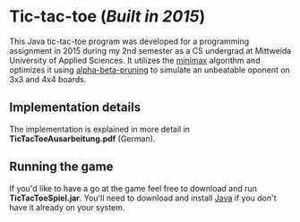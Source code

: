 # Tic-tac-toe (*Built in 2015*)
This Java tic-tac-toe program was developed for a programming assignment in 2015 during my 2nd semester as a CS undergrad 
at Mittweida University of Applied Sciences. It utilizes the [minimax](https://en.wikipedia.org/wiki/Minimax) algorithm and optimizes it using [alpha-beta-pruning](https://en.wikipedia.org/wiki/Alpha%E2%80%93beta_pruning)
to simulate an unbeatable oponent on 3x3 and 4x4 boards. 

## Implementation details
The implementation is explained in more detail in <b>TicTacToeAusarbeitung.pdf</b> (German). 

## Running the game
If you'd like to have a go at the game feel free to download and run <b>TicTacToeSpiel.jar</b>. You'll need to download and install [Java](https://java.com/en/download/) if you don't have it already on your system.
